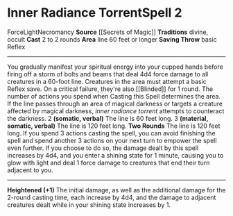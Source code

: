 ﻿---
actions: '[two-actions]'
area: line 60 feet or longer
bloodline: null
component: null
cost: null
deity: null
domain: null
duration: null
element: null
heighten: '+1'
heighten_level: 2, 3, 4, 5, 6, 7, 8, 9, 10
id: '934'
lesson: null
level: '2'
mystery: null
name: Inner Radiance Torrent
patron_theme: null
range: null
rarity: Common
requirement: null
saving_throw: basicReflex
school: Necromancy
source: '[[DATABASE/source/Secrets of Magic|Secrets of Magic]]'
target: null
tradition:
- Divine
- Occult
trait:
- '[[DATABASE/trait/Force|Force]]'
- '[[DATABASE/trait/Light|Light]]'
- '[[DATABASE/trait/Necromancy|Necromancy]]'
trigger: null
type: Spell

---
# Inner Radiance Torrent<span class="item-type">Spell 2</span>

<span class="item-trait">Force</span><span class="item-trait">Light</span><span class="item-trait">Necromancy</span>
**Source** [[Secrets of Magic]] 
**Traditions** divine, occult
**Cast** <span class="action-icon">2</span> to 2 rounds
**Area** line 60 feet or longer
**Saving Throw** basic Reflex

---
You gradually manifest your spiritual energy into your cupped hands before firing off a storm of bolts and beams that deal 4d4 force damage to all creatures in a 60-foot line. Creatures in the area must attempt a basic Reflex save. On a critical failure, they're also [[Blinded]] for 1 round. The number of actions you spend when Casting this Spell determines the area. If the line passes through an area of magical darkness or targets a creature affected by magical darkness, _inner radiance torrent_ attempts to counteract the darkness.
 <span class="action-icon">2</span> **(somatic, verbal)** The line is 60 feet long. 
 <span class="action-icon">3</span> **(material, somatic, verbal)** The line is 120 feet long. 
**Two Rounds** The line is 120 feet long. If you spend 3 actions casting the spell, you can avoid finishing the spell and spend another 3 actions on your next turn to empower the spell even further. If you choose to do so, the damage dealt by this spell increases by 4d4, and you enter a shining state for 1 minute, causing you to glow with light and deal 1 force damage to creatures that end their turn adjacent to you.

---
**Heightened (+1)** The initial damage, as well as the additional damage for the 2-round casting time, each increase by 4d4, and the damage to adjacent creatures dealt while in your shining state increases by 1.